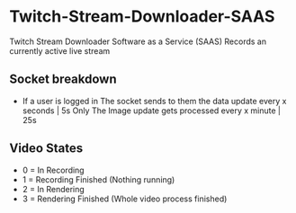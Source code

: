 # Twitch-Stream-Downloader-SAAS

Twitch Stream Downloader Software as a Service (SAAS) Records an currently active live stream

## Socket breakdown

- If a user is logged in
  The socket sends to them the data update every x seconds | 5s
  Only The Image update gets processed every x minute | 25s

## Video States

- 0 = In Recording
- 1 = Recording Finished (Nothing running)
- 2 = In Rendering
- 3 = Rendering Finished (Whole video process finished)
